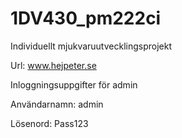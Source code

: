 1DV430_pm222ci
==============

Individuellt mjukvaruutvecklingsprojekt

Url: www.hejpeter.se

Inloggningsuppgifter för admin

Användarnamn: admin 

Lösenord: Pass123
